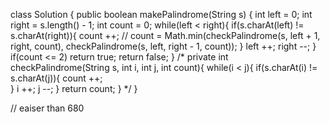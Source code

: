 class Solution {
    public boolean makePalindrome(String s) {
        int left = 0;
        int right = s.length() - 1;
        int count = 0;
        while(left < right){
            if(s.charAt(left) != s.charAt(right)){
                count ++;
        //        count = Math.min(checkPalindrome(s, left + 1, right, count), checkPalindrome(s, left, right - 1, count));
            }
            left ++;
            right --;
        }
        if(count <= 2) return true;
        return false;
    }
    /*
    private int checkPalindrome(String s, int i, int j, int count){
        while(i < j){
            if(s.charAt(i) != s.charAt(j)){
                count ++;                
            }
            i ++;
            j --;
        }
        return count;
    }
    */
}

// eaiser than 680